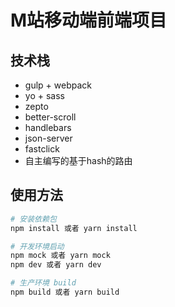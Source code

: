 # M站移动端前端项目
## 技术栈
- gulp + webpack
- yo + sass
- zepto
- better-scroll
- handlebars
- json-server
- fastclick
- 自主编写的基于hash的路由

## 使用方法
``` bash
# 安装依赖包
npm install 或者 yarn install

# 开发环境启动
npm mock 或者 yarn mock
npm dev 或者 yarn dev

# 生产环境 build
npm build 或者 yarn build
```